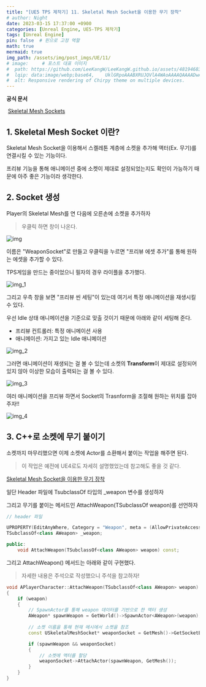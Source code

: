 ```yaml
---
title: "[UE5 TPS 제작기] 11. Skeletal Mesh Socket을 이용한 무기 장착"
# author: Night
date: 2023-03-15 17:37:00 +0900
categories: [Unreal Engine, UE5-TPS 제작기]
tags: [Unreal Engine]
pin: false  # 핀으로 고정 역할
math: true
mermaid: true
img_path: /assets/img/post_imgs/UE/11/
# image:     # 포스트 대표 이미지
#  path: https://github.com/LeeKangW/LeeKangW.github.io/assets/48194683/7e5b8251-2544-4eea-b702-ad59aa404e9e
#  lqip: data:image/webp;base64,    UklGRpoAAABXRUJQVlA4WAoAAAAQAAAADwAABwAAQUxQSDIAAAARL0AmbZurmr57yyIiqE8oiG0bejIYEQTgqiDA9vqnsUSI6H+oAERp2HZ65qP/VIAWAFZQOCBCAAAA8AEAnQEqEAAIAAVAfCWkAALp8sF8rgRgAP7o9FDvMCkMde9PK7euH5M1m6VWoDXf2FkP3BqV0ZYbO6NA/VFIAAAA
#  alt: Responsive rendering of Chirpy theme on multiple devices.
---
```


**공식 문서**

 [Skeletal Mesh Sockets](https://docs.unrealengine.com/5.0/en-US/skeletal-mesh-sockets-in-unreal-engine/)

## 1\. Skeletal Mesh Socket 이란?

Skeletal Mesh Socket을 이용해서 스켈레톤 계층에 소켓을 추가해 액터(Ex. 무기)를 연결시킬 수 있는 기능이다.

프리뷰 기능을 통해 애니메이션 중에 소켓이 제대로 설정되었는지도 확인이 가능하기 때문에 아주 좋은 기능이라 생각한다.

## 2\. Socket 생성

Player의 Skeletal Mesh를 연 다음에 오른손에 소켓을 추가하자

> 우클릭 하면 창이 나온다.

![img](img.png)  

이름은 "WeaponSocket"로 만들고 우클릭을 누르면 "프리뷰 에셋 추가"를 통해 원하는 에셋을 추가할 수 있다.

TPS게임을 만드는 중이었으니 필자의 경우 라이플을 추가했다.

![img_1](img_1.png)  

그리고 우측 창을 보면 "프리뷰 씬 세팅"이 있는데 여기서 특정 애니메이션을 재생시킬 수 있다.

우선 Idle 상태 애니메이션을 기준으로 맞출 것이기 때문에 아래와 같이 세팅해 준다.

-   프리뷰 컨트롤러: 특정 애니메이션 사용
-   애니메이션: 가지고 있는 Idle 애니메이션

![img_2](img_2.png)  

그러면 애니메이션이 재생되는 걸 볼 수 있는데 소켓의 **Transform**이 제대로 설정되어 있지 않아 이상한 모습이 출력되는 걸 볼 수 있다.

![img_3](img_3.png)  

여러 애니메이션을 프리뷰 하면서 Socket의 Trasnform을 조절해 원하는 위치를 잡아주자!!

![img_4](img_4.png)  

## 3\. C++로 소켓에 무기 붙이기

소켓까지 마무리했으면 이제 소켓에 Actor를 소환해서 붙이는 작업을 해주면 된다.

> 이 작업은 예전에 UE4로도 자세히 설명했었는데 참고해도 좋을 것 같다.

[Skeletal Mesh Socket을 이용한 무기 장착](https://leekangw.github.io/posts/21/)

일단 Header 파일에 TsubclassOf<Aweapon> 타입의 _weapon 변수를 생성하자

그리고 무기를 붙이는 메서드인 AttachWeapon(TSubclassOf<class AWeapon> weapon)를 선언하자

```cpp
// header 파일

UPROPERTY(EditAnyWhere, Category = "Weapon", meta = (AllowPrivateAccess = "true"))
TSubclassOf<class AWeapon> _weapon;

public:
	void AttachWeapon(TSubclassOf<class AWeapon> weapon) const;
```

그리고 AttachWeapon() 메서드는 아래와 같이 구현했다.

> 자세한 내용은 주석으로 작성했으니 주석을 참고하자!

```cpp
void APlayerCharacter::AttachWeapon(TSubclassOf<class AWeapon> weapon) const
{
	if (weapon)
	{
		// SpawnActor를 통해 weapon 데이터를 기반으로 한 액터 생성
		AWeapon* spawnWeapon = GetWorld()->SpawnActor<AWeapon>(weapon);
		
		// 소켓 이름을 통해 현재 메시에서 소켓을 참조
		const USkeletalMeshSocket* weaponSocket = GetMesh()->GetSocketByName("WeaponSocket");

		if (spawnWeapon && weaponSocket)
		{
			// 소켓에 액터를 할당
			weaponSocket->AttachActor(spawnWeapon, GetMesh());
		}
	}
}
```
